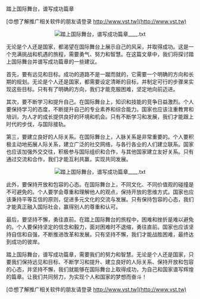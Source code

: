 踏上国际舞台，谱写成功篇章

[😍想了解推广相关软件的朋友请登录 http://www.vst.tw](http://www.vst.tw)

 <center><img src="https://vst.tw/MP4/tuiguang/png/0.png" alt="踏上国际舞台，谱写成功篇章____.txt"></center>

无论是个人还是国家，都渴望在国际舞台上展示自己的风采，并取得成功。这是一个充满挑战和机遇的旅程，需要勇气、努力和智慧。在这篇文章中，我们将探讨踏上国际舞台并谱写成功篇章的一些建议。

首先，要有远见和目标。成功的道路不是一蹴而就的，它需要一个明确的方向和长期的规划。无论是个人还是国家，都需要设定清晰的目标，并制定可行的步骤来实现这些目标。只有有了明确的方向，我们才能克服困难，坚定地向前迈进。

其次，要不断学习和提升自己。在国际舞台上，知识和技能的竞争日益激烈。个人要保持学习的态度，不断提升自己的专业素养和综合能力。国家也应该注重教育和培训，为人才的成长提供良好的环境和机会。只有不断学习和发展，我们才能跟上时代的步伐，与国际接轨。

第三，要建立良好的人际关系。在国际舞台上，人脉关系是非常重要的。个人要积极主动地拓展人际关系，建立广泛的社交网络，与各行各业的人们建立联系。国家也应该加强外交交往，积极参与国际组织和合作，与其他国家建立友好关系。只有通过交流和合作，我们才能互利共赢，实现共同发展。

 <center><img src="https://vst.tw/MP4/tuiguang/png/0.png" alt="踏上国际舞台，谱写成功篇章____.txt"></center>

此外，要保持开放和包容的心态。在国际舞台上，不同文化、不同价值观的碰撞是不可避免的。个人要学会尊重和理解他人的观点，保持开放的思维方式。国家也应该秉持平等互信的原则，促进多元文化的交流与发展。只有保持包容的心态，我们才能真正融入国际社会，赢得别人的尊重和认可。

最后，要坚持不懈，勇往直前。在踏上国际舞台的旅程中，困难和挫折是难以避免的。个人要保持坚定的信念和毅力，面对困难时不退缩，勇往直前。国家也应该坚持自信和自强，不断推进改革和发展。只有坚持不懈，我们才能战胜困难，最终达到成功的彼岸。

踏上国际舞台，谱写成功篇章，需要我们的努力和智慧。无论是个人还是国家，只要我们保持远见和目标、不断学习和提升、建立良好的人际关系、保持开放和包容的心态，并坚持不懈，我们就能够在国际舞台上取得成功，为自己和国家谱写辉煌的篇章。让我们共同努力，为实现个人和国家的梦想而奋斗！

[😍想了解推广相关软件的朋友请登录 http://www.vst.tw](http://www.vst.tw)



